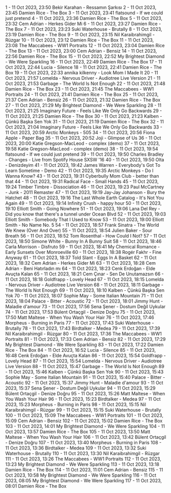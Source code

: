 1 - 11 Oct 2023, 23:50	Bekir Karahan - Ressamın Şarkısı
2 - 11 Oct 2023, 23:45	Damien Rice - The Box
3 - 11 Oct 2023, 23:41	flatsound - If we could just pretend
4 - 11 Oct 2023, 23:36	Damien Rice - The Box
5 - 11 Oct 2023, 23:32	Cem Adrian - Herkes Gider Mi
6 - 11 Oct 2023, 23:27	Damien Rice - The Box
7 - 11 Oct 2023, 23:23	Suki Waterhouse - Brutally
8 - 11 Oct 2023, 23:19	Damien Rice - The Box
9 - 11 Oct 2023, 23:15	Nil Karaibrahimgil - Rüzgar
10 - 11 Oct 2023, 23:12	Damien Rice - The Box
11 - 11 Oct 2023, 23:08	The Maccabees - WW1 Portraits
12 - 11 Oct 2023, 23:04	Damien Rice - The Box
13 - 11 Oct 2023, 23:00	Cem Adrian - Bensiz
14 - 11 Oct 2023, 22:56	Damien Rice - The Box
15 - 11 Oct 2023, 22:52	My Brightest Diamond - We Were Sparkling
16 - 11 Oct 2023, 22:49	Damien Rice - The Box
17 - 11 Oct 2023, 22:44	Lucia - Silence
18 - 11 Oct 2023, 22:41	Damien Rice - The Box
19 - 11 Oct 2023, 22:33	annika kilkenny - Look Mom I Made It
20 - 11 Oct 2023, 21:57	Lomelda - Nervous Driver - Audiotree Live Version
21 - 11 Oct 2023, 21:53	Garbage - The World Is Not Enough
22 - 11 Oct 2023, 21:48	Damien Rice - The Box
23 - 11 Oct 2023, 21:45	The Maccabees - WW1 Portraits
24 - 11 Oct 2023, 21:41	Damien Rice - The Box
25 - 11 Oct 2023, 21:37	Cem Adrian - Bensiz
26 - 11 Oct 2023, 21:32	Damien Rice - The Box
27 - 11 Oct 2023, 21:29	My Brightest Diamond - We Were Sparkling
28 - 11 Oct 2023, 21:25	Imaginary Future - Feels Like We Only Go Backwards
29 - 11 Oct 2023, 21:25	Damien Rice - The Box
30 - 11 Oct 2023, 21:23	Kalben - Çünkü Başka Sen Yok
31 - 11 Oct 2023, 21:19	Damien Rice - The Box
32 - 11 Oct 2023, 21:04	Imaginary Future - Feels Like We Only Go Backwards
33 - 11 Oct 2023, 20:59	Arctic Monkeys - 505
34 - 11 Oct 2023, 20:56	Fiona Apple - Paper Bag
35 - 11 Oct 2023, 20:52	Joji - Glimpse of Us
36 - 11 Oct 2023, 20:00	Katie Gregson-MacLeod - complex (demo)
37 - 11 Oct 2023, 19:58	Katie Gregson-MacLeod - complex (demo)
38 - 11 Oct 2023, 19:54	flatsound - If we could just pretend
39 - 11 Oct 2023, 19:50	Charles Bradley - Changes - Live from Spotify House SXSW '16
40 - 11 Oct 2023, 19:50	Olta - Denizdeyim
41 - 11 Oct 2023, 19:42	James Warren - Everybody's Got To Learn Sometime - Demo
42 - 11 Oct 2023, 19:35	Arctic Monkeys - Do I Wanna Know?
43 - 11 Oct 2023, 19:31	Cyberbully Mom Club - better than that
44 - 11 Oct 2023, 19:31	Radical Face - Small Hands
45 - 11 Oct 2023, 19:24	Timber Timbre - Dissociation
46 - 11 Oct 2023, 19:23	Paul McCartney - Junk - 2011 Remaster
47 - 11 Oct 2023, 19:19	Jay-Jay Johanson - Bury the Hatchet
48 - 11 Oct 2023, 19:16	The Last Whole Earth Catalog - It's Not You Again
49 - 11 Oct 2023, 19:14	Infinity Crush - happy hour
50 - 11 Oct 2023, 19:10	Elliott Smith - Going Nowhere
51 - 11 Oct 2023, 19:06	Lana Del Rey - Did you know that there's a tunnel under Ocean Blvd
52 - 11 Oct 2023, 19:03	Elliott Smith - Somebody That I Used to Know
53 - 11 Oct 2023, 19:00	Elliott Smith - No Name No. 5
54 - 11 Oct 2023, 18:57	Frank Sinatra - The World We Knew (Over And Over)
55 - 11 Oct 2023, 18:54	Julien Baker - Sour Breath
56 - 11 Oct 2023, 18:52	Tom Rosenthal - How Could I Not?
57 - 11 Oct 2023, 18:50	Simone White - Bunny In A Bunny Suit
58 - 11 Oct 2023, 18:46	Carla Morrison - Disfruto
59 - 11 Oct 2023, 18:41	My Chemical Romance - Early Sunsets Over Monroeville
60 - 11 Oct 2023, 18:38	Rogér Fakhr - Fine Anyway
61 - 11 Oct 2023, 18:37	Told Slant - Eggs In A Basket
62 - 11 Oct 2023, 18:32	Cem Adrian - Herkes Gider Mi
63 - 11 Oct 2023, 18:28	Cem Adrian - Beni Hatırladın mı
64 - 11 Oct 2023, 18:23	Cenk Erdoğan - Elde Avuçta Kalan
65 - 11 Oct 2023, 18:21	Cem Çınar - Sen De Unutamazsın
66 - 11 Oct 2023, 18:18	Goldfrapp - Lovely Head
67 - 11 Oct 2023, 18:15	Lomelda - Nervous Driver - Audiotree Live Version
68 - 11 Oct 2023, 18:11	Garbage - The World Is Not Enough
69 - 11 Oct 2023, 18:10	Kalben - Çünkü Başka Sen Yok
70 - 11 Oct 2023, 18:07	Sophie May - Some Italian Mountain
71 - 11 Oct 2023, 18:04	Palace - Bitter - Acoustic
72 - 11 Oct 2023, 18:01	Jimmy Hunt - Maladie d'amour
73 - 11 Oct 2023, 17:56	Sena Şener - Dostum Değil Uykular
74 - 11 Oct 2023, 17:53	Bülent Ortaçgil - Denize Doğru
75 - 11 Oct 2023, 17:50	Matt Maltese - When You Wash Your Hair
76 - 11 Oct 2023, 17:46	Morpheus - Burning in Paris
77 - 11 Oct 2023, 17:43	Suki Waterhouse - Brutally
78 - 11 Oct 2023, 17:43	Birdtalker - Medea
79 - 11 Oct 2023, 17:39	Nil Karaibrahimgil - Rüzgar
80 - 11 Oct 2023, 17:36	The Maccabees - WW1 Portraits
81 - 11 Oct 2023, 17:33	Cem Adrian - Bensiz
82 - 11 Oct 2023, 17:29	My Brightest Diamond - We Were Sparkling
83 - 11 Oct 2023, 17:22	Damien Rice - The Box
84 - 11 Oct 2023, 16:52	Lucia - Silence
85 - 11 Oct 2023, 16:48	Cenk Erdoğan - Elde Avuçta Kalan
86 - 11 Oct 2023, 15:54	Goldfrapp - Lovely Head
87 - 11 Oct 2023, 15:54	Lomelda - Nervous Driver - Audiotree Live Version
88 - 11 Oct 2023, 15:47	Garbage - The World Is Not Enough
89 - 11 Oct 2023, 15:46	Kalben - Çünkü Başka Sen Yok
90 - 11 Oct 2023, 15:43	Sophie May - Some Italian Mountain
91 - 11 Oct 2023, 15:40	Palace - Bitter - Acoustic
92 - 11 Oct 2023, 15:37	Jimmy Hunt - Maladie d'amour
93 - 11 Oct 2023, 15:37	Sena Şener - Dostum Değil Uykular
94 - 11 Oct 2023, 15:29	Bülent Ortaçgil - Denize Doğru
95 - 11 Oct 2023, 15:26	Matt Maltese - When You Wash Your Hair
96 - 11 Oct 2023, 15:23	Birdtalker - Medea
97 - 11 Oct 2023, 15:23	Morpheus - Burning in Paris
98 - 11 Oct 2023, 15:15	Nil Karaibrahimgil - Rüzgar
99 - 11 Oct 2023, 15:15	Suki Waterhouse - Brutally
100 - 11 Oct 2023, 15:09	The Maccabees - WW1 Portraits
101 - 11 Oct 2023, 15:09	Cem Adrian - Bensiz
102 - 11 Oct 2023, 15:02	Damien Rice - The Box
103 - 11 Oct 2023, 14:01	My Brightest Diamond - We Were Sparkling
104 - 11 Oct 2023, 13:57	Damien Rice - The Box
105 - 11 Oct 2023, 13:50	Matt Maltese - When You Wash Your Hair
106 - 11 Oct 2023, 13:42	Bülent Ortaçgil - Denize Doğru
107 - 11 Oct 2023, 13:40	Morpheus - Burning in Paris
108 - 11 Oct 2023, 13:36	Birdtalker - Medea
109 - 11 Oct 2023, 13:32	Suki Waterhouse - Brutally
110 - 11 Oct 2023, 13:30	Nil Karaibrahimgil - Rüzgar
111 - 11 Oct 2023, 13:26	The Maccabees - WW1 Portraits
112 - 11 Oct 2023, 13:23	My Brightest Diamond - We Were Sparkling
113 - 11 Oct 2023, 13:18	Damien Rice - The Box
114 - 11 Oct 2023, 11:01	Cem Adrian - Bensiz
115 - 11 Oct 2023, 10:58	My Brightest Diamond - We Were Sparkling
116 - 11 Oct 2023, 08:05	My Brightest Diamond - We Were Sparkling
117 - 11 Oct 2023, 08:01	Damien Rice - The Box
